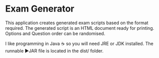 # Exam Generator
This application creates generated exam scripts based on the format required. The generated script is an HTML document ready for printing. Options and Question order can be randomised.

I like programming in Java :coffee: so you will need JRE or JDK installed. The runnable :arrow_forward:JAR file is located in the dist/ folder.